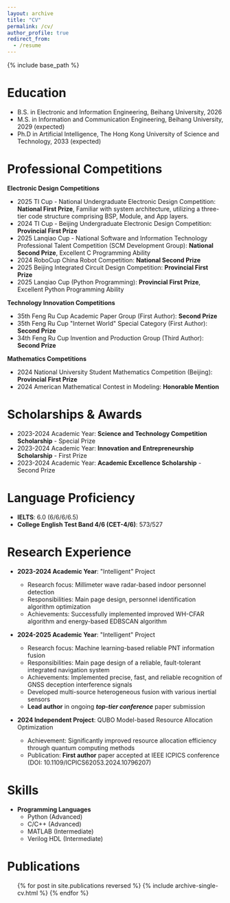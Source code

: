 ```yaml
---
layout: archive
title: "CV"
permalink: /cv/
author_profile: true
redirect_from:
  - /resume
---
```


{% include base_path %}

Education
======
* B.S. in Electronic and Information Engineering, Beihang University, 2026
* M.S. in Information and Communication Engineering, Beihang University, 2029 (expected)
* Ph.D in Artificial Intelligence, The Hong Kong University of Science and Technology, 2033 (expected)

Professional Competitions
======

**Electronic Design Competitions**
* 2025 TI Cup - National Undergraduate Electronic Design Competition: **National First Prize**, Familiar with system architecture, utilizing a three-tier code structure comprising BSP, Module, and App layers.
* 2024 TI Cup - Beijing Undergraduate Electronic Design Competition: **Provincial First Prize**
* 2025 Lanqiao Cup - National Software and Information Technology Professional Talent Competition (SCM Development Group): **National Second Prize**, Excellent C Programming Ability
* 2024 RoboCup China Robot Competition: **National Second Prize**
* 2025 Beijing Integrated Circuit Design Competition: **Provincial First Prize**
* 2025 Lanqiao Cup (Python Programming): **Provincial First Prize**, Excellent Python Programming Ability

**Technology Innovation Competitions**
* 35th Feng Ru Cup Academic Paper Group (First Author): **Second Prize**
* 35th Feng Ru Cup "Internet World" Special Category (First Author): **Second Prize**
* 34th Feng Ru Cup Invention and Production Group (Third Author): **Second Prize**

**Mathematics Competitions**
* 2024 National University Student Mathematics Competition (Beijing): **Provincial First Prize**
* 2024 American Mathematical Contest in Modeling: **Honorable Mention**
  
Scholarships & Awards
======
* 2023-2024 Academic Year: **Science and Technology Competition Scholarship** - Special Prize
* 2023-2024 Academic Year: **Innovation and Entrepreneurship Scholarship** - First Prize
* 2023-2024 Academic Year: **Academic Excellence Scholarship** - Second Prize

Language Proficiency
======
* **IELTS**: 6.0 (6/6/6/6.5)
* **College English Test Band 4/6 (CET-4/6)**: 573/527

Research Experience
======
* **2023-2024 Academic Year**: "Intelligent" Project
  * Research focus: Millimeter wave radar-based indoor personnel detection
  * Responsibilities: Main page design, personnel identification algorithm optimization
  * Achievements: Successfully implemented improved WH-CFAR algorithm and energy-based EDBSCAN algorithm

* **2024-2025 Academic Year**: "Intelligent" Project  
  * Research focus: Machine learning-based reliable PNT information fusion
  * Responsibilities: Main page design of a reliable, fault-tolerant integrated navigation system
  * Achievements: Implemented precise, fast, and reliable recognition of GNSS deception interference signals
  * Developed multi-source heterogeneous fusion with various inertial sensors
  * **Lead author** in ongoing ***top-tier conference*** paper submission

* **2024 Independent Project**: QUBO Model-based Resource Allocation Optimization
  * Achievement: Significantly improved resource allocation efficiency through quantum computing methods
  * Publication: **First author** paper accepted at IEEE ICPICS conference (DOI: 10.1109/ICPICS62053.2024.10796207)

Skills
======
* **Programming Languages**
  * Python (Advanced)
  * C/C++ (Advanced) 
  * MATLAB (Intermediate)
  * Verilog HDL (Intermediate)



Publications
======
  <ul>{% for post in site.publications reversed %}
    {% include archive-single-cv.html %}
  {% endfor %}</ul>
  
